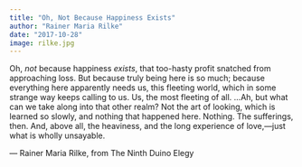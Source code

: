 ```yaml
---
title: "Oh, Not Because Happiness Exists"
author: "Rainer Maria Rilke"
date: "2017-10-28"
image: rilke.jpg
---
```


Oh, _not_ because happiness _exists_,
that too-hasty profit snatched from approaching loss.
But because truly being here is so much; because everything here
apparently needs us, this fleeting world, which in some strange way
keeps calling to us. Us, the most fleeting of all.
…Ah, but what can we take along
into that other realm? Not the art of looking,
which is learned so slowly, and nothing that happened here. Nothing.
The sufferings, then. And, above all, the heaviness,
and the long experience of love,—just what is wholly unsayable.

— Rainer Maria Rilke, from The Ninth Duino Elegy
